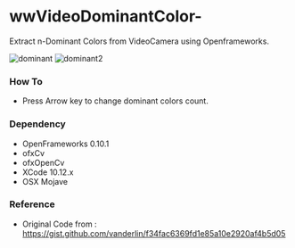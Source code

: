 # wwVideoDominantColor-
Extract n-Dominant Colors from VideoCamera using Openframeworks.

![dominant]( https://github.com/bemoregt/wwVideoDominantColor/blob/master/test1.png "dcolor")
![dominant2]( https://github.com/bemoregt/wwVideoDominantColor/blob/master/test2.png "dcolor")

### How To
- Press Arrow key to change dominant colors count.

### Dependency
- OpenFrameworks 0.10.1
- ofxCv
- ofxOpenCv
- XCode 10.12.x
- OSX Mojave

### Reference
- Original Code from : https://gist.github.com/vanderlin/f34fac6369fd1e85a10e2920af4b5d05

